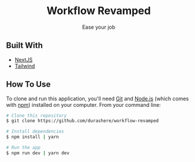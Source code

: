 <!-- HEADER -->
<h1 align="center">Workflow Revamped</h1>
<p align="center">Ease your job</p>

<!-- BUILT WITH -->

## Built With

- [NextJS](https://nextjs.org/)
- [Tailwind](https://tailwindcss.com/)

<!-- HOW TO USE -->

## How To Use

To clone and run this application, you'll need [Git](https://git-scm.com) and [Node.js](https://nodejs.org/en/download/) (which comes with [npm](http://npmjs.com)) installed on your computer. From your command line:

```bash
# Clone this repository
$ git clone https://github.com/durashere/workflow-revamped

# Install dependencies
$ npm install | yarn

# Run the app
$ npm run dev | yarn dev
```
